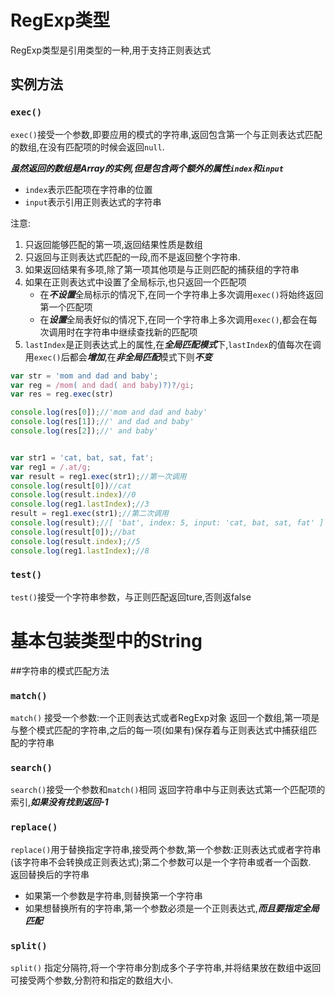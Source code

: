 # RegExp类型
RegExp类型是引用类型的一种,用于支持正则表达式

## 实例方法

### `exec()`
`exec()`接受一个参数,即要应用的模式的字符串,返回包含第一个与正则表达式匹配的数组,在没有匹配项的时候会返回`null`.

***虽然返回的数组是Array的实例,但是包含两个额外的属性`index`和`input`***
* `index`表示匹配项在字符串的位置
* `input`表示引用正则表达式的字符串

注意:
1. 只返回能够匹配的第一项,返回结果性质是数组
2. 只返回与正则表达式匹配的一段,而不是返回整个字符串.
3. 如果返回结果有多项,除了第一项其他项是与正则匹配的捕获组的字符串
4. 如果在正则表达式中设置了全局标示,也只返回一个匹配项
    * 在***不设置***全局标示的情况下,在同一个字符串上多次调用`exec()`将始终返回第一个匹配项
    * 在***设置***全局表好似的情况下,在同一个字符串上多次调用`exec()`,都会在每次调用时在字符串中继续查找新的匹配项
5. `lastIndex`是正则表达式上的属性,在***全局匹配模式***下,`lastIndex`的值每次在调用`exec()`后都会***增加***,在***非全局匹配***模式下则***不变***


```js
var str = 'mom and dad and baby';
var reg = /mom( and dad( and baby)?)?/gi;
var res = reg.exec(str)

console.log(res[0]);//'mom and dad and baby'
console.log(res[1]);//' and dad and baby'
console.log(res[2]);//' and baby'


var str1 = 'cat, bat, sat, fat';
var reg1 = /.at/g;
var result = reg1.exec(str1);//第一次调用
console.log(result[0])//cat
console.log(result.index)//0
console.log(reg1.lastIndex);//3
result = reg1.exec(str1);//第二次调用
console.log(result);//[ 'bat', index: 5, input: 'cat, bat, sat, fat' ]
console.log(result[0]);//bat
console.log(result.index);//5
console.log(reg1.lastIndex);//8
```

### `test()`

`test()`接受一个字符串参数，与正则匹配返回ture,否则返false

# 基本包装类型中的String

##字符串的模式匹配方法

### `match()`

`match()` 接受一个参数:一个正则表达式或者RegExp对象
返回一个数组,第一项是与整个模式匹配的字符串,之后的每一项(如果有)保存着与正则表达式中捕获组匹配的字符串

### `search()`

`search()`接受一个参数和`match()`相同
返回字符串中与正则表达式第一个匹配项的索引,***如果没有找到返回-1***


### `replace()`
                                                                                                
`replace()`用于替换指定字符串,接受两个参数,第一个参数:正则表达式或者字符串(该字符串不会转换成正则表达式);第二个参数可以是一个字符串或者一个函数.  
返回替换后的字符串                                                                                                                                                                                                                                                                

* 如果第一个参数是字符串,则替换第一个字符串
* 如果想替换所有的字符串,第一个参数必须是一个正则表达式,***而且要指定全局匹配***

### `split()`

`split()` 指定分隔符,将一个字符串分割成多个子字符串,并将结果放在数组中返回
可接受两个参数,分割符和指定的数组大小.


